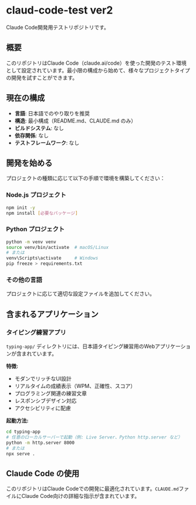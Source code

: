 # claud-code-test ver2

Claude Code開発用テストリポジトリです。

## 概要

このリポジトリはClaude Code（claude.ai/code）を使った開発のテスト環境として設定されています。最小限の構成から始めて、様々なプロジェクトタイプの開発を試すことができます。

## 現在の構成

- **言語**: 日本語でのやり取りを推奨
- **構造**: 最小構成（README.md、CLAUDE.md のみ）
- **ビルドシステム**: なし
- **依存関係**: なし
- **テストフレームワーク**: なし

## 開発を始める

プロジェクトの種類に応じて以下の手順で環境を構築してください：

### Node.js プロジェクト
```bash
npm init -y
npm install [必要なパッケージ]
```

### Python プロジェクト  
```bash
python -m venv venv
source venv/bin/activate  # macOS/Linux
# または
venv\Scripts\activate     # Windows
pip freeze > requirements.txt
```

### その他の言語
プロジェクトに応じて適切な設定ファイルを追加してください。

## 含まれるアプリケーション

### タイピング練習アプリ
`typing-app/` ディレクトリには、日本語タイピング練習用のWebアプリケーションが含まれています。

**特徴:**
- モダンでリッチなUI設計
- リアルタイムの成績表示（WPM、正確性、スコア）
- プログラミング関連の練習文章
- レスポンシブデザイン対応
- アクセシビリティに配慮

**起動方法:**
```bash
cd typing-app
# 任意のローカルサーバーで起動（例: Live Server、Python http.server など）
python -m http.server 8000
# または
npx serve .
```

## Claude Code の使用

このリポジトリはClaude Codeでの開発に最適化されています。`CLAUDE.md`ファイルにClaude Code向けの詳細な指示が含まれています。
